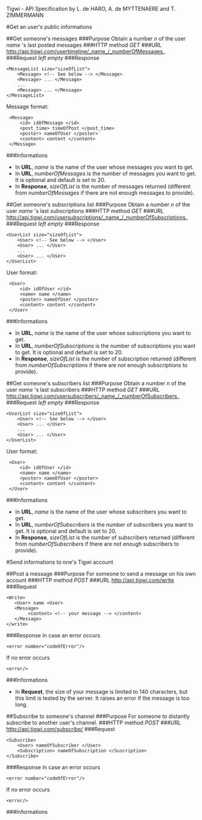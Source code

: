 Tigwi - API Specification by L. de HARO, A. de MYTTENAERE and T. ZIMMERMANN 

#Get an user's public informations

##Get someone's messages
###Purpose
Obtain a number _n_ of the user _name_ 's last posted messages
###HTTP method
*GET*
###URL
http://api.tigwi.com/usertimeline/_name_/_numberOfMessages_
###Request
_left empty_
###Response

    <MessageList size="sizeOfList">
	    <Message> <!-- See below --> </Message>
	    <Message> ... </Message>
	    ...
	    <Message> ... </Message>
    </MessageList>

Message format:

     <Message>
	     <id> idOfMessage </id>
	     <post_time> timeOfPost </post_time>
	     <poster> nameOfUser </poster>
	     <content> content </content>
     </Message>

###Informations
* In **URL**, _name_ is the name of the user whose messages you want to get.
* In **URL**, _numberOfMessages_ is the number of messages you want to get. It is optional and default is set to 20.
* In **Response**, _sizeOfList_ is the number of messages returned (different from _numberOfMessages_ if there are not enough messages to provide).

##Get someone's subscriptions list
###Purpose
Obtain a number _n_ of the user _name_ 's last subscriptions
###HTTP method
*GET*
###URL
http://api.tigwi.com/usersubscriptions/_name_/_numberOfSubscriptions_
###Request
_left empty_
###Response

    <UserList size="sizeOfList">
	    <User> <!-- See below --> </User>
	    <User> ... </User>
	    ...
	    <User> ... </User>
    </UserList>

User format:

     <User>
	     <id> idOfUser </id>
	     <name> name </name>
	     <poster> nameOfUser </poster>
	     <content> content </content>
     </User>

###Informations
* In **URL**, _name_ is the name of the user whose subscriptions you want to get.
* In **URL**, _numberOfSubscriptions_ is the number of subscriptions you want to get. It is optional and default is set to 20.
* In **Response**, _sizeOfList_ is the number of subscription returned (different from _numberOfSubscriptions_ if there are not enough subscriptions to provide).


##Get someone's subscribers list
###Purpose
Obtain a number _n_ of the user _name_ 's last subscribers
###HTTP method
*GET*
###URL
http://api.tigwi.com/usersubscribers/_name_/_numberOfSubscribers_
###Request
_left empty_
###Response

    <UserList size="sizeOfList">
	    <User> <!-- See below --> </User>
	    <User> ... </User>
	    ...
	    <User> ... </User>
    </UserList>

User format:

     <User>
	     <id> idOfUser </id>
	     <name> name </name>
	     <poster> nameOfUser </poster>
	     <content> content </content>
     </User>

###Informations
* In **URL**, _name_ is the name of the user whose subscribers you want to get.
* In **URL**, _numberOfSubscribers_ is the number of subscribers you want to get. It is optional and default is set to 20.
* In **Response**, _sizeOfList_ is the number of subscribers returned (different from _numberOfSubscribers_ if there are not enough subscribers to provide).


#Send informations to one's Tigwi account

##Post a message
###Purpose
For someone to send a message on his own account
###HTTP method
*POST*
###URL
http://api.tigwi.com/write
###Request

    <Write>
       <User> name <User> 
       <Message>
            <content> <!-- your message --> </content>
       </Message>
    </write>

###Response
In case an error occurs

    <error number="codeOfError"/>


If no error occurs

    <error/>

###Informations
* In **Request**, the size of your message is limited to 140 characters, but this limit is tested by the server. It raises an error if the message is too long.


##Subscribe to someone's  channel
###Purpose
For someone to distantly subscribe to another user's channel.
###HTTP method
*POST*
###URL
http://api.tigwi.com/subscribe/
###Request
    
    <Subscribe>
        <User> nameOfSubscriber </User>
        <Subscription> nameOfSubscription </Suscription>
    </Subscribe>

###Response
In case an error occurs

    <error number="codeOfError"/>

If no error occurs

    <error/>


###Informations
